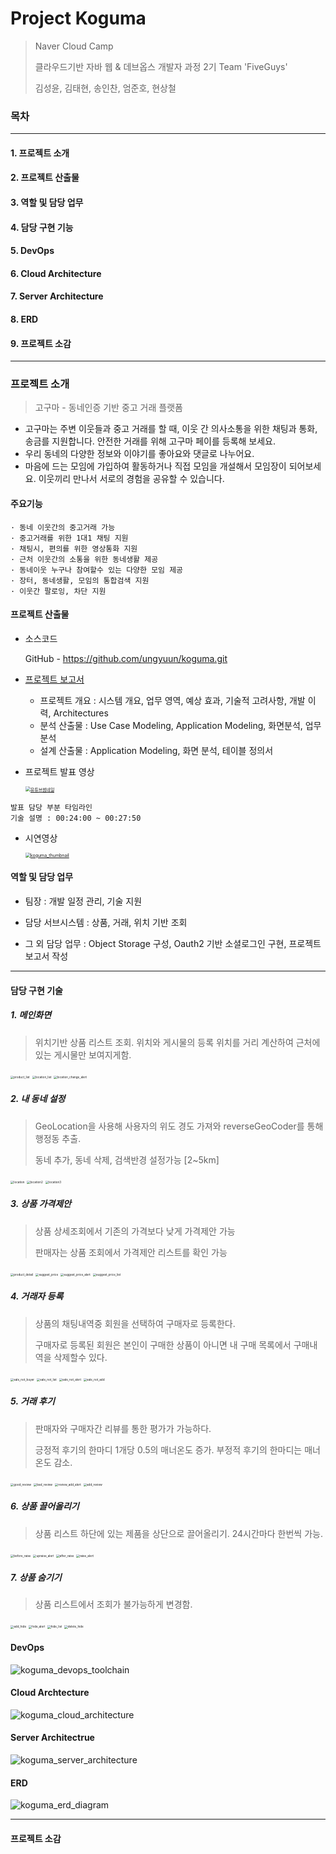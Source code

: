 # Project Koguma

>Naver Cloud Camp
>
>클라우드기반 자바 웹 & 데브옵스 개발자 과정 2기 Team 'FiveGuys'
>
>김성윤, 김태현, 송인찬, 엄준호, 현상철



### 목차

---

#### 1. 프로젝트 소개

#### 2. 프로젝트 산출물

#### 3. 역할 및 담당 업무

#### 4. 담당 구현 기능

#### 5. DevOps

#### 6. Cloud Architecture

#### 7. Server Architecture

#### 8. ERD

#### 9. 프로젝트 소감

---

### 프로젝트 소개

>고구마 - 동네인증 기반 중고 거래 플랫폼 

- 고구마는 주변 이웃들과 중고 거래를 할 때, 이웃 간 의사소통을 위한 채팅과 통화, 송금를 지원합니다. 안전한 거래를 위해 고구마 페이를 등록해 보세요.
- 우리 동네의 다양한 정보와 이야기를 좋아요와 댓글로 나누어요. 
- 마음에 드는 모임에 가입하여 활동하거나 직접 모임을 개설해서 모임장이 되어보세요. 이웃끼리 만나서 서로의 경험을 공유할 수 있습니다.

#### 주요기능

```
· 동네 이웃간의 중고거래 가능
· 중고거래를 위한 1대1 채팅 지원
· 채팅시, 편의를 위한 영상통화 지원
· 근처 이웃간의 소통을 위한 동네생활 제공
· 동네이웃 누구나 참여할수 있는 다양한 모임 제공
· 장터, 동네생활, 모임의 통합검색 지원
· 이웃간 팔로잉, 차단 지원
```

 

#### 프로젝트 산출물

- 소스코드

  GitHub - https://github.com/ungyuun/koguma.git

- [프로젝트 보고서](https://drive.google.com/file/d/1G_ryKSDVcYQxO4aP78PcuSiRdwua2EPE/view?usp=drive_link)

  - 프로젝트 개요 : 시스템 개요, 업무 영역, 예상 효과, 기술적 고려사항, 개발 이력, Architectures
  - 분석 산출물 : Use Case Modeling, Application Modeling, 화면분석, 업무분석
  - 설계 산출물 : Application Modeling, 화면 분석, 테이블 정의서

- 프로젝트 발표 영상

  
  
  [<img src="https://github.com/ungyuun/koguma/assets/95204319/e3d53e1b-03ac-45d9-b77f-a67c1ae45d02" alt="유튜브썸네일" style="zoom:50%;" />](https://youtu.be/QbFXbEj1Bzg?si=q6XCDb38PLAc5oxn)

``` 
발표 담당 부분 타임라인
기술 설명 : 00:24:00 ~ 00:27:50
```

 

- 시연영상

  [<img src="https://github.com/ungyuun/koguma/assets/95204319/4400df2b-4baa-412e-9a17-b10fbeea4dc7" alt="koguma_thumbnail" style="zoom:50%;" />](https://youtu.be/QbFXbEj1Bzg?si=aAa8oKgPy77te4h)
  
  



#### 역할 및 담당 업무

- 팀장 : 개발 일정 관리, 기술 지원
- 담당 서브시스템 : 상품, 거래, 위치 기반 조회

- 그 외 담당 업무 : Object Storage 구성,  Oauth2 기반 소셜로그인 구현, 프로젝트 보고서 작성

---



#### 담당 구현 기술



##### 1. 메인화면

> 위치기반 상품 리스트 조회. 위치와 게시물의 등록 위치를 거리 계산하여 근처에 있는 게시물만 보여지게함.



<img src="https://github.com/ungyuun/koguma/assets/95204319/0d641295-1456-4d82-b854-f96e518368b5" alt="product_list" style="zoom: 33%;" />    <img src="https://github.com/ungyuun/koguma/assets/95204319/845733c4-39af-4075-93cc-9579b3cd6aed" alt="location_list" style="zoom: 33%;" />    <img src="https://github.com/ungyuun/koguma/assets/95204319/a4570152-a4f6-45c2-bc58-17ff8fca40ef" alt="location_change_alert" style="zoom: 33%;" />   





##### 2. 내 동네 설정

>GeoLocation을 사용해 사용자의 위도 경도 가져와 reverseGeoCoder를 통해 행정동 추출.
>
>동네 추가, 동네 삭제, 검색반경 설정가능 [2~5km]



<img src="https://github.com/ungyuun/koguma/assets/95204319/d6a0659f-bc21-49ee-bbfa-2d3273a089db" alt="location" style="zoom: 33%;" />   <img src="https://github.com/ungyuun/koguma/assets/95204319/f6d2fb8f-455f-4388-bfa5-dbe440009617" alt="location2" style="zoom: 33%;" />   <img src="https://github.com/ungyuun/koguma/assets/95204319/2ea94fec-489a-411b-b43e-4fb2487f8bf9" alt="location3" style="zoom: 33%;" />





##### 3. 상품 가격제안

>상품 상세조회에서 기존의 가격보다 낮게 가격제안 가능
>
>판매자는 상품 조회에서 가격제안 리스트를 확인 가능



<img src="https://github.com/ungyuun/koguma/assets/95204319/e0769402-6fe8-4fd6-81b2-626bf909c1ed" alt="product_detail" style="zoom: 33%;" />   <img src="https://github.com/ungyuun/koguma/assets/95204319/b0f504a9-bb70-40b7-85de-13352f1584a4" alt="suggest_price" style="zoom: 33%;" />   <img src="https://github.com/ungyuun/koguma/assets/95204319/027884f0-82a1-4b87-8dfc-de338126716f" alt="suggest_price_alert" style="zoom: 33%;" />   <img src="https://github.com/ungyuun/koguma/assets/95204319/3523da28-8bb7-48b3-85a0-5f2c32eca6f3" alt="suggest_price_list" style="zoom: 33%;" />





##### 4. 거래자 등록

>상품의 채팅내역중 회원을 선택하여 구매자로 등록한다.
>
>구매자로 등록된 회원은 본인이 구매한 상품이 아니면 내 구매 목록에서 구매내역을 삭제할수 있다.



<img src="https://github.com/ungyuun/koguma/assets/95204319/2294c065-5823-4d5c-ad4c-4ce0940753bd" alt="sale_not_buyer" style="zoom: 33%;" />   <img src="https://github.com/ungyuun/koguma/assets/95204319/041b0e6e-f11d-4901-bcd6-9b2e750853c0" alt="sale_not_list" style="zoom: 33%;" />   <img src="https://github.com/ungyuun/koguma/assets/95204319/1de835d7-7a95-445d-a516-fa98e9321679" alt="sale_not_alert" style="zoom: 33%;" />   <img src="https://github.com/ungyuun/koguma/assets/95204319/bc352652-551f-4b01-b875-7b28d472eff5" alt="sale_not_add" style="zoom: 33%;" />



##### 5. 거래 후기 

> 판매자와 구매자간 리뷰를 통한 평가가 가능하다. 
>
> 긍정적 후기의 한마디 1개당 0.5의 매너온도 증가. 부정적 후기의 한마디는 매너온도 감소.



<img src="https://github.com/ungyuun/koguma/assets/95204319/df501663-8b4a-49ba-8222-95d830b1f949" alt="good_review" style="zoom: 33%;" />   <img src="https://github.com/ungyuun/koguma/assets/95204319/bd7b0cf2-e913-482b-8663-48ad06b2bd4d" alt="bad_review" style="zoom: 33%;" />  <img src="https://github.com/ungyuun/koguma/assets/95204319/d123a710-4bc7-479f-ba1d-659744cc8976" alt="review_add_alert" style="zoom: 33%;" />  <img src="https://github.com/ungyuun/koguma/assets/95204319/2e9b8162-f566-4cda-af73-be63360d4d86" alt="add_review" style="zoom: 33%;" />



##### 6. 상품 끌어올리기

> 상품 리스트 하단에 있는 제품을 상단으로 끌어올리기. 24시간마다 한번씩 가능.



<img src="https://github.com/ungyuun/koguma/assets/95204319/3ae81fc8-446b-422a-8b47-0fb9fe4ff4be" alt="before_raise" style="zoom: 33%;" />   <img src="https://github.com/ungyuun/koguma/assets/95204319/26a0b92b-0373-41ba-9db5-982700812846" alt="upraise_alert" style="zoom: 33%;" />   <img src="https://github.com/ungyuun/koguma/assets/95204319/faf80524-d900-4984-85a5-74e444f3da0b" alt="after_raise" style="zoom: 33%;" />   <img src="https://github.com/ungyuun/koguma/assets/95204319/5d54c339-cd12-4a45-8c58-e6a5590c0c6e" alt="raise_alert" style="zoom: 33%;" />





##### 7. 상품 숨기기

>상품 리스트에서 조회가 불가능하게 변경함.



<img src="https://github.com/ungyuun/koguma/assets/95204319/8a569102-6347-4fbf-b673-7bfbd1eaf982" alt="add_hide" style="zoom: 33%;" />   <img src="https://github.com/ungyuun/koguma/assets/95204319/b3afbb58-7171-4d96-bce8-cadefe8509f8" alt="hide_alert" style="zoom: 33%;" />   <img src="https://github.com/ungyuun/koguma/assets/95204319/43bf3eb9-f89f-4b94-8686-e4d4a97b53d9" alt="hide_list" style="zoom: 33%;" />   <img src="https://github.com/ungyuun/koguma/assets/95204319/3f78a974-bcd0-4a46-bea9-748be76f2b47" alt="delete_hide" style="zoom: 33%;" />   



#### DevOps

![koguma_devops_toolchain](https://github.com/ungyuun/koguma/assets/95204319/c16a01b3-6725-48d3-9dbe-58ddf6051929)



#### Cloud Archtecture

![koguma_cloud_architecture](https://github.com/ungyuun/koguma/assets/95204319/45422ea6-9256-4636-bf8f-c9d5f108aa0b)



#### Server Architectrue

![koguma_server_architecture](https://github.com/ungyuun/koguma/assets/95204319/5856c19d-4399-4dc6-89bc-c87203b2f089)





#### ERD

![koguma_erd_diagram](https://github.com/ungyuun/koguma/assets/95204319/2d626637-b545-4568-99d6-cea4691279ac)



---



#### 프로젝트 소감
